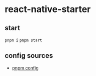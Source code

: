 # react-native-starter

## start

`pnpm i`
`pnpm start`

## config sources

- [pnpm config](https://github.com/expo/expo/issues/21820#issuecomment-1506079581)
